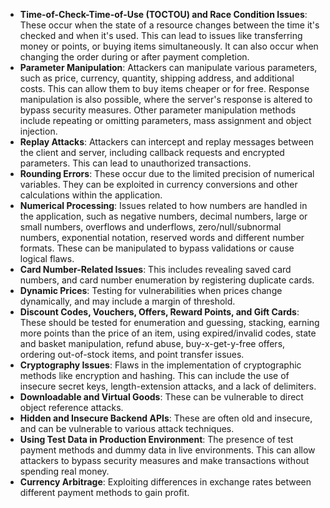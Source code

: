 - **Time-of-Check-Time-of-Use (TOCTOU) and Race Condition Issues**: These occur when the state of a resource changes between the time it's checked and when it's used. This can lead to issues like transferring money or points, or buying items simultaneously. It can also occur when changing the order during or after payment completion.
- **Parameter Manipulation**: Attackers can manipulate various parameters, such as price, currency, quantity, shipping address, and additional costs. This can allow them to buy items cheaper or for free. Response manipulation is also possible, where the server's response is altered to bypass security measures. Other parameter manipulation methods include repeating or omitting parameters, mass assignment and object injection.
- **Replay Attacks**: Attackers can intercept and replay messages between the client and server, including callback requests and encrypted parameters. This can lead to unauthorized transactions.
- **Rounding Errors**: These occur due to the limited precision of numerical variables. They can be exploited in currency conversions and other calculations within the application.
- **Numerical Processing**: Issues related to how numbers are handled in the application, such as negative numbers, decimal numbers, large or small numbers, overflows and underflows, zero/null/subnormal numbers, exponential notation, reserved words and different number formats. These can be manipulated to bypass validations or cause logical flaws.
- **Card Number-Related Issues**: This includes revealing saved card numbers, and card number enumeration by registering duplicate cards.
- **Dynamic Prices**: Testing for vulnerabilities when prices change dynamically, and may include a margin of threshold.
- **Discount Codes, Vouchers, Offers, Reward Points, and Gift Cards**: These should be tested for enumeration and guessing, stacking, earning more points than the price of an item, using expired/invalid codes, state and basket manipulation, refund abuse, buy-x-get-y-free offers, ordering out-of-stock items, and point transfer issues.
- **Cryptography Issues**: Flaws in the implementation of cryptographic methods like encryption and hashing. This can include the use of insecure secret keys, length-extension attacks, and a lack of delimiters.
- **Downloadable and Virtual Goods**: These can be vulnerable to direct object reference attacks.
- **Hidden and Insecure Backend APIs**: These are often old and insecure, and can be vulnerable to various attack techniques.
- **Using Test Data in Production Environment**: The presence of test payment methods and dummy data in live environments. This can allow attackers to bypass security measures and make transactions without spending real money.
- **Currency Arbitrage**: Exploiting differences in exchange rates between different payment methods to gain profit.
